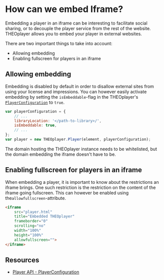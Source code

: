 # How can we embed Iframe?

Embedding a player in an iframe can be interesting to facilitate social sharing, or to decouple the player service from the rest of the website. THEOplayer allows you to embed your player in external websites.

There are two important things to take into account:

- Allowing embedding
- Enabling fullscreen for players in an iframe

## Allowing embedding

Embedding is disabled by default in order to disallow external sites from using your license and impressions. You can however easily activate embedding by setting the `isEmbeddable`-flag in the THEOplayer's [`PlayerConfiguration`](https://docs.portal.theoplayer.com/api-reference/web/theoplayer.playerconfiguration.md) to `true`.

```js
var playerConfiguration = {
    // ...
    libraryLocation: '</path-to-library>/',
    isEmbeddable: true,
    // ...
};
var player = new THEOplayer.Player(element, playerConfiguration);
```

The domain hosting the THEOplayer instance needs to be whitelisted, but the domain embedding the iframe doesn't have to be.

## Enabling fullscreen for players in an iframe

When embedding a player, it is important to know about the restrictions an iframe brings. One such restriction is the restriction on the content of the iframe going fullscreen. This can however be enabled using the`allowfullscreen`-attribute.

```html
<iframe
    src="player.html"
    title="Embedded THEOplayer"
    frameborder="0"
    scrolling="no"
    width="100%"
    height="100%"
    allowfullscreen="">
</iframe>
```

## Resources

- [Player API - PlayerConfiguration](https://docs.portal.theoplayer.com/api-reference/web/theoplayer.playerconfiguration.md)